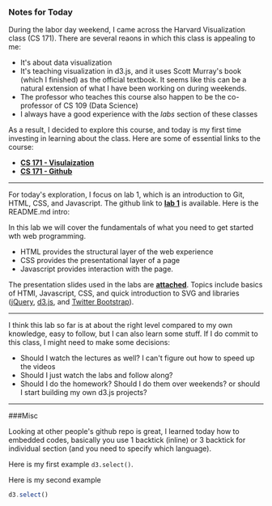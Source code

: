### Notes for Today

During the labor day weekend, I came across the Harvard Visualization class (CS 171). There are several reaons in which this class is appealing to me:
* It's about data visualization
* It's teaching visualization in d3.js, and it uses Scott Murray's book (which I finished) as the official textbook. It seems like this can be a natural extension of what I have been working on during weekends.
* The professor who teaches this course also happen to be the co-professor of CS 109 (Data Science)
* I always have a good experience with the _labs_ section of these classes

As a result, I decided to explore this course, and today is my first time investing in learning about the class. Here are some of essential links to the course:

* [**CS 171 - Visulaization**](http://www.cs171.org/#!index.md)
* [**CS 171 - Github**](https://github.com/CS171/repositories)

---

For today's exploration, I focus on lab 1, which is an introduction to Git, HTML, CSS, and Javascript. The github link to [**lab 1**](https://github.com/CS171/lab1) is available. Here is the README.md intro:

In this lab we will cover the fundamentals of what you need to get started wth web programming. 
  - HTML provides the structural layer of the web experience
  - CSS provides the presentational layer of a page
  - Javascript provides interaction with the page.

The presentation slides used in the labs are [**attached**](https://github.com/CS171/lab1/blob/master/Lab1.pdf). Topics include basics of HTMl, Javascript, CSS, and quick introduction to SVG and libraries ([jQuery], [d3.js], and [Twitter Bootstrap]). 

---
I think this lab so far is at about the right level compared to my own knowledge, easy to follow, but I can also learn some stuff. If I do commit to this class, I might need to make some decisions:

* Should I watch the lectures as well? I can't figure out how to speed up the videos
* Should I just watch the labs and follow along?
* Should I do the homework? Should I do them over weekends? or should I start building my own d3.js projects?


---
###Misc

Looking at other people's github repo is great, I learned today how to embedded codes, basically you use 1 backtick (inline) or 3 backtick for individual section (and you need to specify which language).

Here is my first example `d3.select()`.

Here is my second example

```javascript
d3.select()
```





[d3.js]:http://d3js.org/
[Twitter Bootstrap]:http://twitter.github.com/bootstrap/
[jQuery]:http://jquery.com
[Google Chrome]:https://www.google.com/chrome